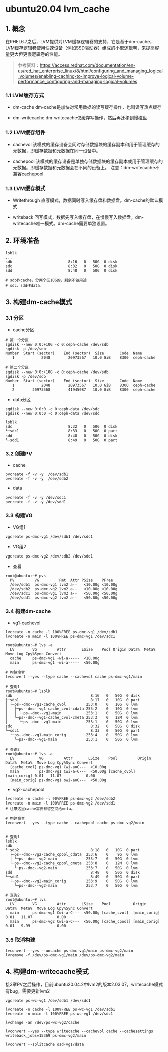 # ubuntu20.04 lvm_cache

## 1. 概念

在RHEL6.7之后，LVM提供对LVM缓存逻辑卷的支持，它是基于dm-cache，LVM缓存逻辑卷使用快速设备（例如SSD驱动器）组成的小型逻辑卷，来提高容量更大但更慢逻辑卷的性能。

> 参考资料：<https://access.redhat.com/documentation/en-us/red_hat_enterprise_linux/8/html/configuring_and_managing_logical_volumes/enabling-caching-to-improve-logical-volume-performance_configuring-and-managing-logical-volumes>

### 1.1 LVM缓存方式

- dm-cache
dm-cache是加快对常用数据的读写缓存操作，也叫读写热点缓存

- dm-writecache
dm-writecache仅缓存写操作，然后再迁移到慢磁盘

### 1.2 LVM缓存组件

- cachevol
该模式的缓存设备会同时存储数据块的缓存副本和用于管理缓存的元数据，即缓存数据和元数据在同一设备中。

- cachepool
该模式的缓存设备是单独存储数据块的缓存副本或用于管理缓存的元数据。即缓存数据和元数据会在不同的设备上。
注意：dm-writecache不兼容cachepool

### 1.3 LVM缓存模式

- Writethrough
直写模式，数据同时写入缓存盘和数据盘。dm-cache的默认模式

- writeback
回写模式，数据先写入缓存盘，在慢慢写入数据盘。dm-writecache唯一模式。dm-cache需要单独设置。

## 2. 环境准备

```shell
lsblk
...
sdb                         8:16   0   50G  0 disk 
sdc                         8:32   0   50G  0 disk 
sdd                         8:48   0   50G  0 disk

# sdb作cache，分两个区10G的，剩余不做用途
# sdc、sdd作data。
```

## 3. 构建dm-cache模式

### 3.1 分区

- cache分区

```shell
# 第一个分区
sgdisk --new 0:0:+10G -c 0:ceph-cache /dev/sdb
sgdisk -p /dev/sdb
Number  Start (sector)    End (sector)  Size       Code  Name
   1            2048        20973567   10.0 GiB    8300  ceph-cache

# 第二个分区
sgdisk --new 0:0:+10G -c 0:ceph-cache /dev/sdb
sgdisk -p /dev/sdb
Number  Start (sector)    End (sector)  Size       Code  Name
   1            2048        20973567   10.0 GiB    8300  ceph-cache
   2        20973568        41945087   10.0 GiB    8300  ceph-cache
```

- data分区

```shell
sgdisk --new 0:0:0 -c 0:ceph-data /dev/sdc
sgdisk --new 0:0:0 -c 0:ceph-data /dev/sdd

lsblk
sdc                         8:32   0   50G  0 disk 
└─sdc1                      8:33   0   50G  0 part 
sdd                         8:48   0   50G  0 disk
└─sdd1                      8:49   0   50G  0 part
```

### 3.2 创建PV

- cache

```shell
pvcreate -f -v -y  /dev/sdb1
pvcreate -f -v -y  /dev/sdb2
```

- data

```shell
pvcreate -f -v -y /dev/sdc1
pvcreate -f -v -y /dev/sdd1
```

### 3.3 构建VG

- VG组1

```shell
vgcreate ps-dmc-vg1 /dev/sdb1 /dev/sdc1
```

- VG组2

```shell
vgcreate ps-dmc-vg2 /dev/sdb2 /dev/sdd1
```

- 查看

```shell
root@ubuntu:~# pvs
  PV         VG         Fmt  Attr PSize    PFree  
  /dev/sdb1  ps-dmc-vg1 lvm2 a--   <10.00g <10.00g
  /dev/sdb2  ps-dmc-vg2 lvm2 a--   <10.00g <10.00g
  /dev/sdc1  ps-dmc-vg1 lvm2 a--   <50.00g <50.00g
  /dev/sdd1  ps-dmc-vg2 lvm2 a--   <50.00g <50.00g
```

### 3.4 构建dm-cache

- vg1-cachevol

```shell
lvcreate -n cache -l 100%FREE ps-dmc-vg1 /dev/sdb1
lvcreate -n main -l 100%FREE ps-dmc-vg1 /dev/sdc1

root@ubuntu:~# lvs -a
  LV        VG         Attr       LSize    Pool Origin Data%  Meta%  Move Log Cpy%Sync Convert
  cache     ps-dmc-vg1 -wi-a-----  <10.00g                                                    
  main      ps-dmc-vg1 -wi-a-----  <50.00g                                                    

# 构建命令
lvconvert --yes --type cache --cachevol cache ps-dmc-vg1/main

# 查询1
root@ubuntu:~# lsblk
sdb                                   8:16   0   50G  0 disk 
├─sdb1                                8:17   0   10G  0 part 
│ └─ps--dmc--vg1-cache_cvol         253:0    0   10G  0 lvm  
│   ├─ps--dmc--vg1-cache_cvol-cdata 253:2    0   10G  0 lvm  
│   │ └─ps--dmc--vg1-main           253:1    0   50G  0 lvm  
│   └─ps--dmc--vg1-cache_cvol-cmeta 253:3    0   12M  0 lvm  
│     └─ps--dmc--vg1-main           253:1    0   50G  0 lvm  
sdc                                   8:32   0   50G  0 disk 
└─sdc1                                8:33   0   50G  0 part 
  └─ps--dmc--vg1-main_corig         253:4    0   50G  0 lvm  
    └─ps--dmc--vg1-main             253:1    0   50G  0 lvm  

# 查询2
root@ubuntu:~# lvs -a
  LV           VG         Attr       LSize    Pool         Origin       Data%  Meta%  Move Log Cpy%Sync Convert
  [cache_cvol] ps-dmc-vg1 Cwi-aoC---  <10.00g                                                                  
  main         ps-dmc-vg1 Cwi-a-C---  <50.00g [cache_cvol] [main_corig] 0.01   11.07           0.00            
  [main_corig] ps-dmc-vg1 owi-aoC---  <50.00g  
```

- vg2-cachepool

```shell
lvcreate -n cache -l 90%FREE ps-dmc-vg2 /dev/sdb2
lvcreate -n main -l 100%FREE ps-dmc-vg2 /dev/sdd1
# 注意这里cache需要预留空间给meta。

# 构建命令
lvconvert --yes --type cache --cachepool cache ps-dmc-vg2/main


# 查询1
lsblk
sdb
└─sdb2                                8:18   0   10G  0 part 
  ├─ps--dmc--vg2-cache_cpool_cdata  253:6    0    9G  0 lvm  
  │ └─ps--dmc--vg2-main             253:7    0   50G  0 lvm  
  └─ps--dmc--vg2-cache_cpool_cmeta  253:8    0   12M  0 lvm  
    └─ps--dmc--vg2-main             253:7    0   50G  0 lvm  
sdd                                   8:48   0   50G  0 disk 
└─sdd1                                8:49   0   50G  0 part 
  └─ps--dmc--vg2-main_corig         253:9    0   50G  0 lvm  
    └─ps--dmc--vg2-main             253:7    0   50G  0 lvm

# 查询2
root@ubuntu:~# lvs
  LV        VG         Attr       LSize    Pool          Origin       Data%  Meta%  Move Log Cpy%Sync Convert
  main      ps-dmc-vg1 Cwi-a-C---  <50.00g [cache_cvol]  [main_corig] 0.01   11.07           0.00            
  main      ps-dmc-vg2 Cwi-a-C---  <50.00g [cache_cpool] [main_corig] 0.01   9.99            0.00  
```

### 3.5 取消构建

```shell
lvconvert --yes --uncache ps-dmc-vg1/main ps-dmc-vg2/main
lvremove -f /dev/ps-dmc-vg1/main /dev/ps-dmc-vg2/main
```



## 4. 构建dm-writecache模式

接3章PV之后操作，目前ubuntu20.04.2中lvm2的版本2.03.07，writecache模式有bug，需要更新lvm2

```shell
vgcreate ps-wc-vg1 /dev/sdb1 /dev/sdc1

lvcreate -n cache -l 100%FREE ps-wc-vg1 /dev/sdb1
lvcreate -n main -l 100%FREE ps-wc-vg1 /dev/sdc1

lvchange -an /dev/ps-wc-vg2/cache

lvconvert --yes --type writecache --cachevol cache --cachesettings writeback_jobs=15369 ps-dmc-vg2/main

lvconvert --splitcache osd-vg1/data
```
